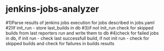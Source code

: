 # jenkins-jobs-analyzer
#1)Parse results of jenkins jobs execution for jobs described in jobs.yaml
#2)If init_run - store last_builds in db
#3)if not init_run check for skipped builds from last reporters run and write them to db
#4)check for failed jobs in db, if init run - check last successfull build, if not init run - check for skipped builds and check for failures in builds results 
